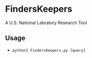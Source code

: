 # FindersKeepers
A U.S. National Labratory Research Tool
## Usage
+ ```python3 FindersKeepers.py [query]```
